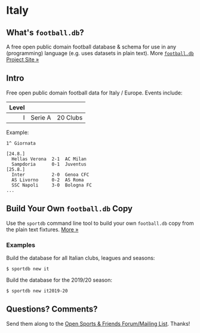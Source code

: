 # Italy

## What's `football.db`?

A free open public domain football database & schema
for use in any (programming) language
(e.g. uses datasets in plain text).
More [`football.db` Project Site »](http://openfootball.github.io)


## Intro

Free open public domain football data for Italy / Europe.
Events include:

| Level |                             |           |
| ----: | --------------------------- | --------- |
|     I | Serie A                     | 20 Clubs  |


Example:

<!--
```
### Serie A Clubs

AC Milan | Associazione Calcio Milan, MIL
Internazionale | FC Internazionale Milano, INT
AS Roma | Associazione Sportiva Roma, ROM
Juventus FC |Juventus Football Club | Juventus Torino, JUV
...
```
-->

```
1^ Giornata

[24.8.]
  Hellas Verona  2-1  AC Milan
  Sampdoria      0-1  Juventus
[25.8.]
  Inter          2-0  Genoa CFC
  AS Livorno     0-2  AS Roma
  SSC Napoli     3-0  Bologna FC
...
```


## Build Your Own `football.db` Copy

Use the `sportdb` command line tool to build your own `football.db` copy
from the plain text fixtures. [More »](https://github.com/openfootball/datafile)


### Examples

Build the database for all Italian clubs, leagues and seasons:

    $ sportdb new it

Build the database for the 2019/20 season:

    $ sportdb new it2019-20



## Questions? Comments?

Send them along to the
[Open Sports & Friends Forum/Mailing List](http://groups.google.com/group/opensport).
Thanks!
